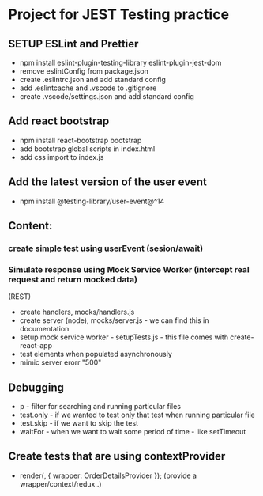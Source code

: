 # Project for JEST Testing practice

## SETUP ESLint and Prettier

- npm install eslint-plugin-testing-library eslint-plugin-jest-dom
- remove eslintConfig from package.json
- create .eslintrc.json and add standard config
- add .eslintcache and .vscode to .gitignore
- create .vscode/settings.json and add standard config

## Add react bootstrap

- npm install react-bootstrap bootstrap
- add bootstrap global scripts in index.html
- add css import to index.js

## Add the latest version of the user event

- npm install @testing-library/user-event@^14

## Content:

### create simple test using userEvent (sesion/await)

### Simulate response using Mock Service Worker (intercept real request and return mocked data)

(REST)

- create handlers, mocks/handlers.js
- create server (node), mocks/server.js - we can find this in documentation
- setup mock service worker - setupTests.js - this file comes with create-react-app
- test elements when populated asynchronously
- mimic server erorr "500"

## Debugging

- p - filter for searching and running particular files
- test.only - if we wanted to test only that test when running particular file
- test.skip - if we want to skip the test
- waitFor - when we want to wait some period of time - like setTimeout

## Create tests that are using contextProvider

- render(<Options optionType="scoops" />, { wrapper: OrderDetailsProvider }); (provide a wrapper/context/redux..)
